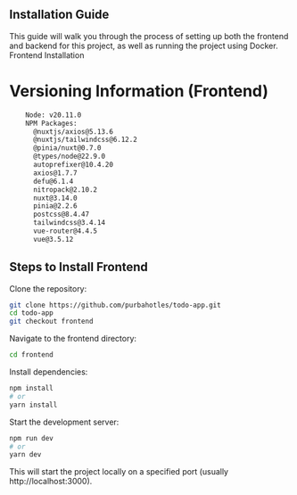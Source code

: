 ## Installation Guide

This guide will walk you through the process of setting up both the frontend and backend for this project, as well as running the project using Docker.
Frontend Installation

# Versioning Information (Frontend)
```bash
    Node: v20.11.0
    NPM Packages:
      @nuxtjs/axios@5.13.6
      @nuxtjs/tailwindcss@6.12.2
      @pinia/nuxt@0.7.0
      @types/node@22.9.0
      autoprefixer@10.4.20
      axios@1.7.7
      defu@6.1.4
      nitropack@2.10.2
      nuxt@3.14.0
      pinia@2.2.6
      postcss@8.4.47
      tailwindcss@3.4.14
      vue-router@4.4.5
      vue@3.5.12
```

## Steps to Install Frontend

Clone the repository:
```bash
git clone https://github.com/purbahotles/todo-app.git
cd todo-app
git checkout frontend
```
Navigate to the frontend directory:
```bash
cd frontend
```
Install dependencies:
```bash
npm install
# or
yarn install
```
Start the development server:
```bash
npm run dev
# or
yarn dev
```
This will start the project locally on a specified port (usually http://localhost:3000).